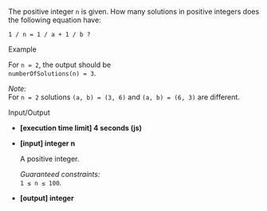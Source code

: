 
The positive integer  `n`  is given. How many solutions in positive integers does the following equation have:

    1 / n = 1 / a + 1 / b ? 

Example

For  `n = 2`, the output should be  
`numberOfSolutions(n) = 3`.

_Note:_  
For  `n = 2`  solutions  `(a, b) = (3, 6)`  and  `(a, b) = (6, 3)`  are different.

Input/Output

-   **[execution time limit] 4 seconds (js)**
    
-   **[input] integer n**
    
    A positive integer.
    
    _Guaranteed constraints:_  
    `1 ≤ n ≤ 100`.
    
-   **[output] integer**